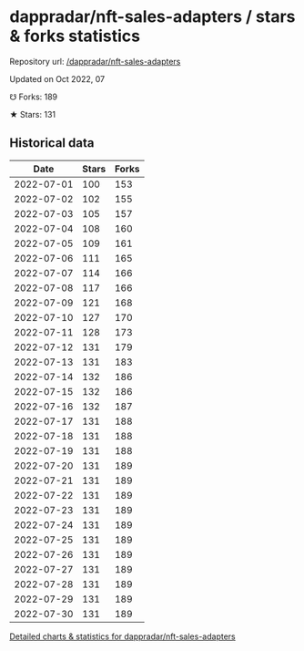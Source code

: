 # dappradar/nft-sales-adapters / stars & forks statistics

Repository url: [/dappradar/nft-sales-adapters](https://github.com/dappradar/nft-sales-adapters)

Updated on Oct 2022, 07

☋ Forks: 189

★ Stars: 131

## Historical data
| Date | Stars | Forks |
|------|-------|-------|
| 2022-07-01 | 100 | 153 | 
| 2022-07-02 | 102 | 155 | 
| 2022-07-03 | 105 | 157 | 
| 2022-07-04 | 108 | 160 | 
| 2022-07-05 | 109 | 161 | 
| 2022-07-06 | 111 | 165 | 
| 2022-07-07 | 114 | 166 | 
| 2022-07-08 | 117 | 166 | 
| 2022-07-09 | 121 | 168 | 
| 2022-07-10 | 127 | 170 | 
| 2022-07-11 | 128 | 173 | 
| 2022-07-12 | 131 | 179 | 
| 2022-07-13 | 131 | 183 | 
| 2022-07-14 | 132 | 186 | 
| 2022-07-15 | 132 | 186 | 
| 2022-07-16 | 132 | 187 | 
| 2022-07-17 | 131 | 188 | 
| 2022-07-18 | 131 | 188 | 
| 2022-07-19 | 131 | 188 | 
| 2022-07-20 | 131 | 189 | 
| 2022-07-21 | 131 | 189 | 
| 2022-07-22 | 131 | 189 | 
| 2022-07-23 | 131 | 189 | 
| 2022-07-24 | 131 | 189 | 
| 2022-07-25 | 131 | 189 | 
| 2022-07-26 | 131 | 189 | 
| 2022-07-27 | 131 | 189 | 
| 2022-07-28 | 131 | 189 | 
| 2022-07-29 | 131 | 189 | 
| 2022-07-30 | 131 | 189 | 


[Detailed charts & statistics for dappradar/nft-sales-adapters](https://reviewgithub.com/rep/dappradar/nft-sales-adapters)
